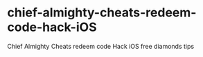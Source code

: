 # chief-almighty-cheats-redeem-code-hack-iOS
Chief Almighty Cheats redeem code Hack iOS free diamonds tips 
